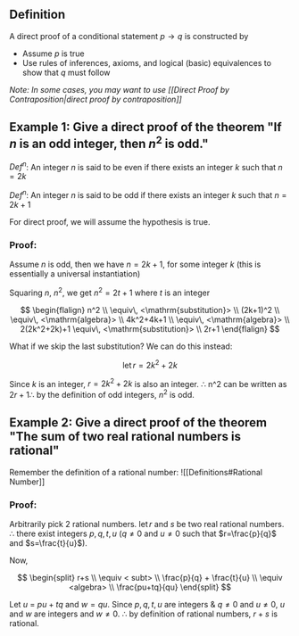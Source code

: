 ## Definition

A direct proof of a conditional statement $p\to q$ is constructed by

- Assume $p$ is true
- Use rules of inferences, axioms, and logical (basic) equivalences to show that $q$ must follow

_Note: In some cases, you may want to use [[Direct Proof by Contraposition|direct proof by contraposition]]_

## Example 1: Give a direct proof of the theorem "If $n$ is an odd integer, then $n^2$ is odd."

$Def^n$: An integer $n$ is said to be even if there exists an integer $k$ such that $n=2k$

$Def^n$: An integer $n$ is said to be odd if there exists an integer $k$ such that $n=2k+1$

For direct proof, we will assume the hypothesis is true.

### Proof:

Assume $n$ is odd, then we have $n=2k+1$, for some integer $k$ (this is essentially a universal instantiation)

Squaring $n$, $n^2$, we get $n^2=2t+1$ where $t$ is an integer

$$
\begin{flalign}
n^2 \\
\equiv\, <\mathrm{substitution}> \\
(2k+1)^2 \\
\equiv\, <\mathrm{algebra}> \\
4k^2+4k+1 \\
\equiv\, <\mathrm{algebra}> \\
2(2k^2+2k)+1
\equiv\, <\mathrm{substitution}> \\
2r+1
\end{flalign}
$$

What if we skip the last substitution? We can do this instead:

$$
\mathrm{let}\,r=2k^2+2k
$$

Since $k$ is an integer, $r=2k^2+2k$ is also an integer. $\therefore$ n^2 can be written as $2r+1 \therefore$ by the definition of odd integers, $n^2$ is odd.

## Example 2: Give a direct proof of the theorem "The sum of two real rational numbers is rational"

Remember the definition of a rational number:
![[Definitions#Rational Number]]

### Proof:

Arbitrarily pick 2 rational numbers.
$\mathrm{let}\, r$ and $s$ be two real rational numbers.
$\therefore$ there exist integers $p,q,t,u$ ($q\neq0$ and $u\neq0$ such that $r=\frac{p}{q}$ and $s=\frac{t}{u}$).

Now,

$$
\begin{split}
r+s \\
\equiv < subt> \\
\frac{p}{q} + \frac{t}{u} \\
\equiv <algebra> \\
\frac{pu+tq}{qu}
\end{split}
$$

Let $u$ = $pu+tq$ and $w=qu$.
Since $p,q,t,u$ are integers & $q\neq 0$ and $u\neq 0$, $u$ and $w$ are integers and $w\neq0$.
$\therefore$ by definition of rational numbers, $r+s$ is rational.
